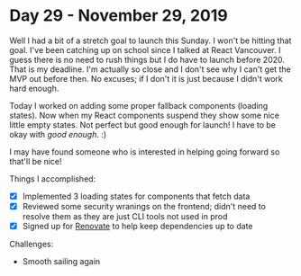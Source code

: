 # Day 29 - November 29, 2019

Well I had a bit of a stretch goal to launch this Sunday. I won't be hitting that goal. I've been catching up on school since I talked at React Vancouver. I guess there is no need to rush things but I do have to launch before 2020. That is my deadline. I'm actually so close and I don't see why I can't get the MVP out before then. No excuses; if I don't it is just because I didn't work hard enough.

Today I worked on adding some proper fallback components (loading states). Now when my React components suspend they show some nice little empty states. Not perfect but good enough for launch! I have to be okay with _good enough_. :)

I may have found someone who is interested in helping going forward so that'll be nice!

Things I accomplished:

- [x] Implemented 3 loading states for components that fetch data
- [x] Reviewed some security wranings on the frontend; didn't need to resolve them as they are just CLI tools not used in prod
- [x] Signed up for [Renovate](https://renovate.whitesourcesoftware.com/) to help keep dependencies up to date

Challenges:

- Smooth sailing again
